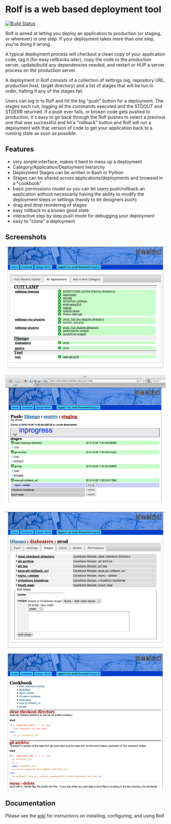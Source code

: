 # Rolf is a web based deployment tool

[![Build Status](https://travis-ci.org/ccnmtl/rolf.png)](https://travis-ci.org/ccnmtl/rolf)

Rolf is aimed at letting you deploy an application to production (or
staging, or wherever) in one step. If your deployment takes more than
one step, you're doing it wrong. 

A typical deployment process will checkout a clean copy of your
application code, tag it (for easy rollbacks later), copy the code to
the production server, update/build any dependencies needed, and
restart or HUP a server process on the production server. 

A deployment in Rolf consists of a collection of settings (eg,
repository URL, production host, target directory) and a list of
stages that will be run in order, halting if any of the stages fail. 

Users can log in to Rolf and hit the big "push" button for a
deployment. The stages each run, logging all the commands executed and
the STDOUT and STDERR returned. If a push ever fails, or broken code
gets pushed to production, it's easy to go back through the Rolf
pushes to select a previous one that was successful and hit a
"rollback" button and Rolf will run a deployment with that version of
code to get your application back to a running state as soon as
possible.  

## Features

* very simple interface, makes it hard to mess up a deployment
* Category/Application/Deployment hierarchy
* Deployment Stages can be written in Bash or Python
* Stages can be shared across applications/deployments and browsed in
  a "cookbook"
* basic permissions model so you can let users push/rollback an
  application without necessarily having the ability to modify the
  deployment steps or settings (handy to let designers push)
* drag and drop reordering of stages
* easy rollback to a known good state
* interactive step by step push mode for debugging your deployment
* easy to "clone" a deployment

## Screenshots

![All Apps Listing](https://github.com/ccnmtl/rolf/raw/master/doc/screenshots/rolf_all_apps.png)

![A Push in Progress](https://github.com/ccnmtl/rolf/raw/master/doc/screenshots/rolf_pushing.png)

![Stages of a Deployment](https://github.com/ccnmtl/rolf/raw/master/doc/screenshots/rolf_stages2.png)

![Cookbook](https://github.com/ccnmtl/rolf/raw/master/doc/screenshots/rolf_cookbook.png)

## Documentation

Please see the [wiki](https://github.com/ccnmtl/rolf/wiki) for
instructions on installing, configuring, and using Rolf. 
